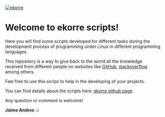 [![ekorre](http://1.bp.blogspot.com/-67Iwh-wi8CQ/Vaae46eEz0I/AAAAAAAAAoE/Gv59Au9ODLA/s1600/logo.png)](http://www.ekorre.org/)

# Welcome to ekorre scripts!

Here you will find some scripts developed for different tasks during the development process of programming under Linux in different programming languages. 

This repository is a way to give back to the world all the knowledge received from different people on websites like [GitHub](https://github.com), [stackoverflow](https://stackoverflow.com/) among others. 

Feel free to use this scrips to help in the developing of your projects. 

You can find details about the scripts here: [ekorre github page](http://github.ekorre.org/)

Any question or comment is welcome! 

**Jaime Andres** :relaxed:
